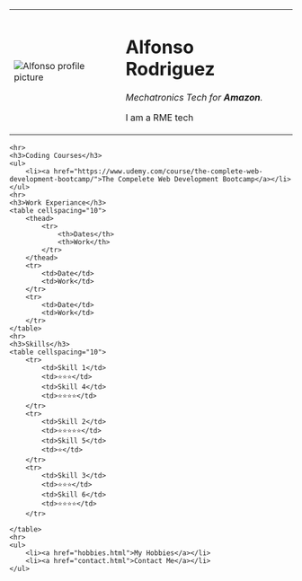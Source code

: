 <html>

<head>
    <meta charset="UTF-8" />
    <title>Alfonso's Personal Site</title>
</head>
<body>
    <table cellspacing="20">
        <tr>
            <td><img src="https://internal-cdn.amazon.com/badgephotos.amazon.com/?uid=alforodr" alt="Alfonso profile picture"></td>
            <td><h1>Alfonso Rodriguez</h1>
                <p><em>Mechatronics Tech for <strong>Amazon</strong>.</em></p>
                <p>I am a RME tech</p></td>
        </tr>
    </table>

    <hr>
    <h3>Coding Courses</h3>
    <ul>
        <li><a href="https://www.udemy.com/course/the-complete-web-development-bootcamp/">The Compelete Web Development Bootcamp</a></li>
    </ul>
    <hr>
    <h3>Work Experiance</h3>
    <table cellspacing="10">
        <thead>
            <tr>
                <th>Dates</th>
                <th>Work</th>
            </tr>
        </thead>
        <tr>
            <td>Date</td>
            <td>Work</td>
        </tr>
        <tr>
            <td>Date</td>
            <td>Work</td>
        </tr>
    </table>
    <hr>
    <h3>Skills</h3>
    <table cellspacing="10">
        <tr>
            <td>Skill 1</td>
            <td>⭐⭐⭐</td>
            <td>Skill 4</td>
            <td>⭐⭐⭐⭐</td>
        </tr>
        <tr>
            <td>Skill 2</td>
            <td>⭐⭐⭐⭐⭐</td>
            <td>Skill 5</td>
            <td>⭐</td>
        </tr>
        <tr>
            <td>Skill 3</td>
            <td>⭐⭐⭐</td>
            <td>Skill 6</td>
            <td>⭐⭐⭐⭐</td>
        </tr>

    </table>
    <hr>
    <ul>
        <li><a href="hobbies.html">My Hobbies</a></li>
        <li><a href="contact.html">Contact Me</a></li>
    </ul>
</body>

</html>
